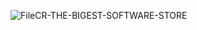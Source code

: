![FileCR-THE-BIGEST-SOFTWARE-STORE](https://github.com/QamarJ/FileCR-navbar/assets/151003700/d1c37cec-b5f2-4855-addc-b023ab279d5b)
